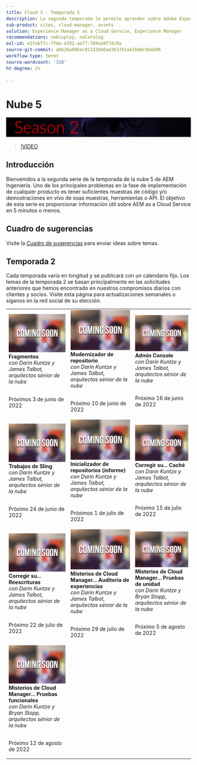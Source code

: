 ```yaml
---
title: Cloud 5 - Temporada 2
description: La segunda temporada le permite aprender sobre Adobe Experience Manager (AEM) as a Cloud Service de los propios ingenieros expertos del Adobe que lo construyen y los servicios expertos que lo ofrecen.
sub-product: sites, cloud-manager, assets
solution: Experience Manager as a Cloud Service, Experience Manager
recommendations: noDisplay, noCatalog
exl-id: e2fabf7c-7fda-4391-ae77-709aa9f7dc0a
source-git-commit: abb26a995ec81332bb6ae3617b1a41b60c9dab96
workflow-type: tm+mt
source-wordcount: '328'
ht-degree: 2%

---
```


# Nube 5

![AEM serie de expertos](./imgs/masthead-s2.png)
>[!VIDEO](https://video.tv.adobe.com/v/343127)

## Introducción

Bienvenidos a la segunda serie de la temporada de la nube 5 de AEM Ingeniería. Uno de los principales problemas en la fase de implementación de cualquier producto es tener suficientes muestras de código y/o demostraciones en vivo de esas muestras, herramientas o API. El objetivo de esta serie es proporcionar información útil sobre AEM as a Cloud Service en 5 minutos o menos.

## Cuadro de sugerencias

Visite la [Cuadro de sugerencias](https://forms.office.com/r/74P5Xz4UH0) para enviar ideas sobre temas.

## Temporada 2

Cada temporada varía en longitud y se publicará con un calendario fijo. Los temas de la temporada 2 se basan principalmente en las solicitudes anteriores que hemos encontrado en nuestros compromisos diarios con clientes y socios. Visite esta página para actualizaciones semanales o síganos en la red social de su elección.

<table>
  <tr>
   <td>
      <img alt="Fragmentos" src="./imgs/coming-soon.png"/>
      <div>
         <strong>Fragmentos</strong>        
         <br/><em>con Darin Kuntze y James Talbot, arquitectos sénior de la nube</em>
      </div>
      <p>
        <br/>
         Próximos 3 de junio de 2022
      </p>
     </td>   
     <td>
         <img alt="Modernizador de repositorio" src="./imgs/coming-soon.png"/>
      <div>
         <strong>Modernizador de repositorio</strong>
         <br/><em>con Darin Kuntze y James Talbot, arquitectos sénior de la nube</em>
      </div>
      <p>
        <br/>
         Próximo 10 de junio de 2022
      </p>
   </td>
     <td>
            <img alt="Admin Console" src="./imgs/coming-soon.png"/>
      <div>
            <strong>Admin Console</strong>
         <br/><em>con Darin Kuntze y James Talbot, arquitectos sénior de la nube</em>
      </div>
      <p>
        <br/>
         Próximo 16 de junio de 2022
      </p>
   </td> 
  </tr>
  <tr>
   <td>
            <img alt="Trabajos de Sling" src="./imgs/coming-soon.png"/>
      <div>
            <strong>Trabajos de Sling</strong>       
         <br/><em>con Darin Kuntze y James Talbot, arquitectos sénior de la nube</em>
      </div>
      <p>
        <br/>
         Próximo 24 de junio de 2022
      </p>
     </td>   
     <td>
        <img alt="Inicializador de repositorios (informe)" src="./imgs/coming-soon.png"/>
      <div>
        <strong>Inicializador de repositorios (informe)</strong>
         <br/><em>con Darin Kuntze y James Talbot, arquitectos sénior de la nube</em>
      </div>
      <p>
        <br/>
            Próximos 1 de julio de 2022
      </p>
   </td>
     <td>
            <img alt="Corregir su... Caché" src="./imgs/coming-soon.png"/>
      <div>
         <strong>Corregir su... Caché</strong>
         <br/><em>con Darin Kuntze y James Talbot, arquitectos sénior de la nube</em>
      </div>
      <p>
        <br/>
         Próximo 15 de julio de 2022
      </p>
   </td> 
  </tr>
<tr>
   <td>
            <img alt="Corregir su... Reescrituras" src="./imgs/coming-soon.png"/>
      <div>
            <strong>Corregir su... Reescrituras</strong>
         <br/><em>con Darin Kuntze y James Talbot, arquitectos sénior de la nube</em>
      </div>
      <p>
        <br/>
         Próximo 22 de julio de 2022
      </p>
     </td>   
     <td>
            <img alt="Misterios de Cloud Manager... Auditoría de experiencias" src="./imgs/coming-soon.png"/>
      <div>
            <strong>Misterios de Cloud Manager... Auditoría de experiencias</strong>
         <br/><em>con Darin Kuntze y James Talbot, arquitectos sénior de la nube</em>
      </div>
      <p>
        <br/>
        Próximo 29 de julio de 2022
      </p>
   </td>
     <td>
            <img alt="Misterios de Cloud Manager... Pruebas de unidad" src="./imgs/coming-soon.png"/>
      <div>
            <strong>Misterios de Cloud Manager... Pruebas de unidad</strong>
         <br/><em>con Darin Kuntze y Bryan Stopp, arquitectos sénior de la nube</em>
      </div>
      <p>
        <br/>
         Próximo 5 de agosto de 2022
      </p>
   </td> 
  </tr>
    <tr>
        <td>
                <img alt="Misterios de Cloud Manager... Pruebas funcionales" src="./imgs/coming-soon.png"/>
            <div>
                <strong>Misterios de Cloud Manager... Pruebas funcionales</strong><br/>        
                <em>con Darin Kuntze y Bryan Stopp, arquitectos sénior de la nube</em>
            </div>
            <p><br/>
                Próximo 12 de agosto de 2022
            </p>
        </td>
        <td></td>
        <td></td>
    </tr>
</table>
